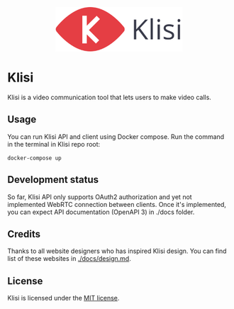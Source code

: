 <p align="center">
  <img src="./assets/klisi-logo.svg" alt="Klisi" height="100px" title="Klisi" />
</p>

# Klisi
Klisi is a video communication tool that lets users to make video calls.

## Usage
You can run Klisi API and client using Docker compose.
Run the command in the terminal in Klisi repo root:
```
docker-compose up
```

## Development status
So far, Klisi API only supports OAuth2 authorization and yet not implemented WebRTC connection between clients.
Once it's implemented, you can expect API documentation (OpenAPI 3) in ./docs folder. 

## Credits
Thanks to all website designers who has inspired Klisi design.
You can find list of these websites in [./docs/design.md](./docs/design.md).

## License
Klisi is licensed under the [MIT license](./LICENSE).
